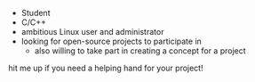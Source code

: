 - Student
- C/C++
- ambitious Linux user and administrator
- looking for open-source projects to participate in
  - also willing to take part in creating a concept for a project 

hit me up if you need a helping hand for your project!
